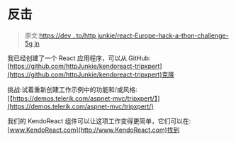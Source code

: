 # 反击

> 原文:[https://dev . to/http junkie/react-Europe-hack-a-thon-challenge-5g jn](https://dev.to/httpjunkie/react-europe-hack-a-thon-challenge-5gjn)

我已经创建了一个 React 应用程序，可以从 GitHub:
[https://github.com/httpJunkie/kendoreact-tripxpert](https://github.com/httpJunkie/kendoreact-tripxpert)克隆

挑战:试着重新创建工作示例中的功能和/或风格:
[【https://demos.telerik.com/aspnet-mvc/tripxpert/】](https://demos.telerik.com/aspnet-mvc/tripxpert/)

我们的 KendoReact 组件可以让这项工作变得更简单，它们可以在:
[www.KendoReact.com](http://www.KendoReact.com)找到